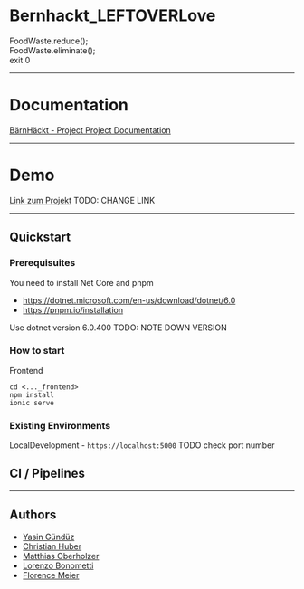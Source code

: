 # Bernhackt_LEFTOVERLove

FoodWaste.reduce(); <br>
FoodWaste.eliminate(); <br>
exit 0

---

# Documentation

[BärnHäckt - Project Project Documentation](./project_documentation.md)

---

# Demo

[Link zum Projekt](https://gvb-10534.azurewebsites.net/ "project link") TODO: CHANGE LINK

---

## Quickstart

### Prerequisuites

You need to install Net Core and pnpm

- https://dotnet.microsoft.com/en-us/download/dotnet/6.0
- https://pnpm.io/installation

Use dotnet version 6.0.400 TODO: NOTE DOWN VERSION

### How to start

Frontend
```
cd <..._frontend>
npm install
ionic serve
```
### Existing Environments

LocalDevelopment - `https://localhost:5000` TODO check port number

## CI / Pipelines

---

## Authors

- [Yasin Gündüz](https://github.com/yguenduez "github repo link")
- [Christian Huber](https://github.com/jarheadcore "github repo link")
- [Matthias Oberholzer](https://github.com/githubUser3454321 "github repo link")
- [Lorenzo Bonometti](https://github.com/Poisonlocket "github repo link")
- [Florence Meier](https://github.com/Tamalera "github repo link")